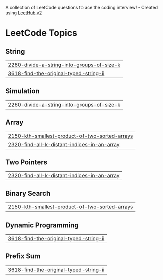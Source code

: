 A collection of LeetCode questions to ace the coding interview! - Created using [LeetHub v2](https://github.com/arunbhardwaj/LeetHub-2.0)
<!---LeetCode Topics Start-->
# LeetCode Topics
## String
|  |
| ------- |
| [2260-divide-a-string-into-groups-of-size-k](https://github.com/Priya-singh016/leetcode-problem/tree/master/2260-divide-a-string-into-groups-of-size-k) |
| [3618-find-the-original-typed-string-ii](https://github.com/Priya-singh016/leetcode-problem/tree/master/3618-find-the-original-typed-string-ii) |
## Simulation
|  |
| ------- |
| [2260-divide-a-string-into-groups-of-size-k](https://github.com/Priya-singh016/leetcode-problem/tree/master/2260-divide-a-string-into-groups-of-size-k) |
## Array
|  |
| ------- |
| [2150-kth-smallest-product-of-two-sorted-arrays](https://github.com/Priya-singh016/leetcode-problem/tree/master/2150-kth-smallest-product-of-two-sorted-arrays) |
| [2320-find-all-k-distant-indices-in-an-array](https://github.com/Priya-singh016/leetcode-problem/tree/master/2320-find-all-k-distant-indices-in-an-array) |
## Two Pointers
|  |
| ------- |
| [2320-find-all-k-distant-indices-in-an-array](https://github.com/Priya-singh016/leetcode-problem/tree/master/2320-find-all-k-distant-indices-in-an-array) |
## Binary Search
|  |
| ------- |
| [2150-kth-smallest-product-of-two-sorted-arrays](https://github.com/Priya-singh016/leetcode-problem/tree/master/2150-kth-smallest-product-of-two-sorted-arrays) |
## Dynamic Programming
|  |
| ------- |
| [3618-find-the-original-typed-string-ii](https://github.com/Priya-singh016/leetcode-problem/tree/master/3618-find-the-original-typed-string-ii) |
## Prefix Sum
|  |
| ------- |
| [3618-find-the-original-typed-string-ii](https://github.com/Priya-singh016/leetcode-problem/tree/master/3618-find-the-original-typed-string-ii) |
<!---LeetCode Topics End-->